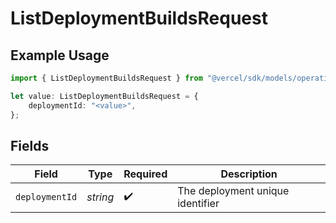 # ListDeploymentBuildsRequest

## Example Usage

```typescript
import { ListDeploymentBuildsRequest } from "@vercel/sdk/models/operations";

let value: ListDeploymentBuildsRequest = {
    deploymentId: "<value>",
};
```

## Fields

| Field                            | Type                             | Required                         | Description                      |
| -------------------------------- | -------------------------------- | -------------------------------- | -------------------------------- |
| `deploymentId`                   | *string*                         | :heavy_check_mark:               | The deployment unique identifier |